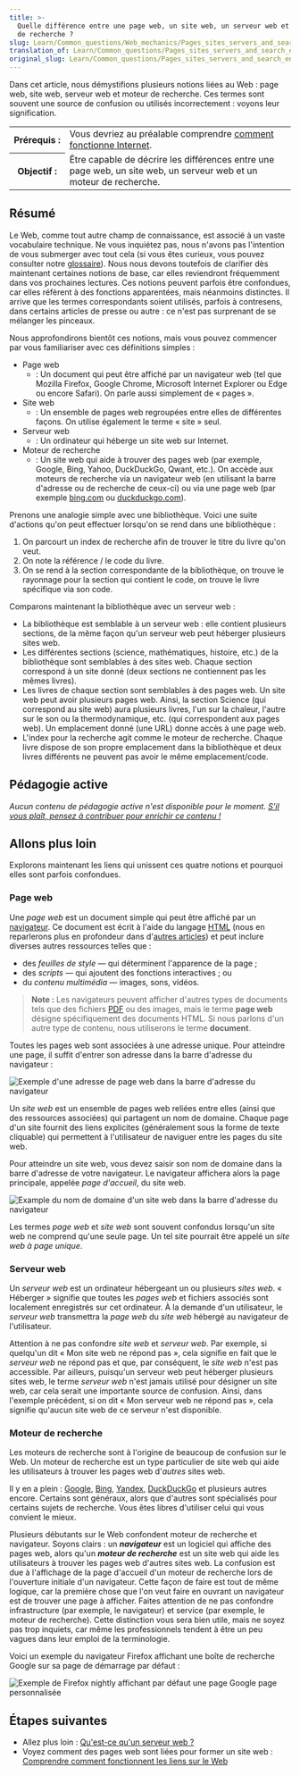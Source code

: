 ```yaml
---
title: >-
  Quelle différence entre une page web, un site web, un serveur web et un moteur
  de recherche ?
slug: Learn/Common_questions/Web_mechanics/Pages_sites_servers_and_search_engines
translation_of: Learn/Common_questions/Pages_sites_servers_and_search_engines
original_slug: Learn/Common_questions/Pages_sites_servers_and_search_engines
---
```


Dans cet article, nous démystifions plusieurs notions liées au Web : page web, site web, serveur web et moteur de recherche. Ces termes sont souvent une source de confusion ou utilisés incorrectement : voyons leur signification.

<table class="standard-table">
  <tbody>
    <tr>
      <th scope="row">Prérequis&nbsp;:</th>
      <td>
        Vous devriez au préalable comprendre
        <a href="/fr/docs/Learn/Common_questions/How_does_the_Internet_work"
          >comment fonctionne Internet</a
        >.
      </td>
    </tr>
    <tr>
      <th scope="row">Objectif&nbsp;:</th>
      <td>
        Être capable de décrire les différences entre une page web, un site web,
        un serveur web et un moteur de recherche.
      </td>
    </tr>
  </tbody>
</table>

## Résumé

Le Web, comme tout autre champ de connaissance, est associé à un vaste vocabulaire technique. Ne vous inquiétez pas, nous n'avons pas l'intention de vous submerger avec tout cela (si vous êtes curieux, vous pouvez consulter notre [glossaire](/fr/docs/Glossary)). Nous nous devons toutefois de clarifier dès maintenant certaines notions de base, car elles reviendront fréquemment dans vos prochaines lectures. Ces notions peuvent parfois être confondues, car elles réfèrent à des fonctions apparentées, mais néanmoins distinctes. Il arrive que les termes correspondants soient utilisés, parfois à contresens, dans certains articles de presse ou autre : ce n'est pas surprenant de se mélanger les pinceaux.

Nous approfondirons bientôt ces notions, mais vous pouvez commencer par vous familiariser avec ces définitions simples :

- Page web
  - : Un document qui peut être affiché par un navigateur web (tel que Mozilla Firefox, Google Chrome, Microsoft Internet Explorer ou Edge ou encore Safari). On parle aussi simplement de « pages ».
- Site web
  - : Un ensemble de pages web regroupées entre elles de différentes façons. On utilise également le terme « site » seul.
- Serveur web
  - : Un ordinateur qui héberge un site web sur Internet.
- Moteur de recherche
  - : Un site web qui aide à trouver des pages web (par exemple, Google, Bing, Yahoo, DuckDuckGo, Qwant, etc.). On accède aux moteurs de recherche via un navigateur web (en utilisant la barre d'adresse ou de recherche de ceux-ci) ou via une page web (par exemple [bing.com](https://www.bing.com/) ou [duckduckgo.com](https://duckduckgo.com/)).

Prenons une analogie simple avec une bibliothèque. Voici une suite d'actions qu'on peut effectuer lorsqu'on se rend dans une bibliothèque :

1.  On parcourt un index de recherche afin de trouver le titre du livre qu'on veut.
2.  On note la référence / le code du livre.
3.  On se rend à la section correspondante de la bibliothèque, on trouve le rayonnage pour la section qui contient le code, on trouve le livre spécifique via son code.

Comparons maintenant la bibliothèque avec un serveur web :

- La bibliothèque est semblable à un serveur web : elle contient plusieurs sections, de la même façon qu'un serveur web peut héberger plusieurs sites web.
- Les différentes sections (science, mathématiques, histoire, etc.) de la bibliothèque sont semblables à des sites web. Chaque section correspond à un site donné (deux sections ne contiennent pas les mêmes livres).
- Les livres de chaque section sont semblables à des pages web. Un site web peut avoir plusieurs pages web. Ainsi, la section Science (qui correspond au site web) aura plusieurs livres, l'un sur la chaleur, l'autre sur le son ou la thermodynamique, etc. (qui correspondent aux pages web). Un emplacement donné (une URL) donne accès à une page web.
- L'index pour la recherche agit comme le moteur de recherche. Chaque livre dispose de son propre emplacement dans la bibliothèque et deux livres différents ne peuvent pas avoir le même emplacement/code.

## Pédagogie active

_Aucun contenu de pédagogie active n'est disponible pour le moment. [S'il vous plaît, pensez à contribuer pour enrichir ce contenu !](/fr/docs/MDN/Contribute/Getting_started)_

## Allons plus loin

Explorons maintenant les liens qui unissent ces quatre notions et pourquoi elles sont parfois confondues.

### Page web

Une _page web_ est un document simple qui peut être affiché par un [navigateur](/fr/docs/Glossary/Browser). Ce document est écrit à l'aide du langage [HTML](/fr/docs/Glossary/HTML) (nous en reparlerons plus en profondeur dans d'[autres articles](/fr/docs/Web/HTML)) et peut inclure diverses autres ressources telles que :

- des _feuilles de style_ — qui déterminent l'apparence de la page ;
- des _scripts_ — qui ajoutent des fonctions interactives ; ou
- du _contenu multimédia_ — images, sons, vidéos.

> **Note :** Les navigateurs peuvent afficher d'autres types de documents tels que des fichiers [PDF](/fr/docs/Glossary/PDF) ou des images, mais le terme **page web** désigne spécifiquement des documents HTML. Si nous parlons d'un autre type de contenu, nous utiliserons le terme **document**.

Toutes les pages web sont associées à une adresse unique. Pour atteindre une page, il suffit d'entrer son adresse dans la barre d'adresse du navigateur :

![Exemple d'une adresse de page web dans la barre d'adresse du navigateur](web-page.jpg)

Un _site web_ est un ensemble de pages web reliées entre elles (ainsi que des ressources associées) qui partagent un nom de domaine. Chaque page d'un site fournit des liens explicites (généralement sous la forme de texte cliquable) qui permettent à l'utilisateur de naviguer entre les pages du site web.

Pour atteindre un site web, vous devez saisir son nom de domaine dans la barre d'adresse de votre navigateur. Le navigateur affichera alors la page principale, appelée _page d'accueil_, du site web.

![Example du nom de domaine d'un site web dans la barre d'adresse du navigateur](web-site.jpg)

Les termes _page web_ et _site web_ sont souvent confondus lorsqu'un site web ne comprend qu'une seule page. Un tel site pourrait être appelé un _site web à page unique_.

### Serveur web

Un _serveur web_ est un ordinateur hébergeant un ou plusieurs _sites web_. « Héberger » signifie que toutes les _pages web_ et fichiers associés sont localement enregistrés sur cet ordinateur. À la demande d'un utilisateur, le _serveur web_ transmettra la _page web_ du _site web_ hébergé au navigateur de l'utilisateur.

Attention à ne pas confondre _site web_ et _serveur web_. Par exemple, si quelqu'un dit « Mon site web ne répond pas », cela signifie en fait que le _serveur web_ ne répond pas et que, par conséquent, le _site web_ n'est pas accessible. Par ailleurs, puisqu'un serveur web peut héberger plusieurs sites web, le terme _serveur web_ n'est jamais utilisé pour désigner un site web, car cela serait une importante source de confusion. Ainsi, dans l'exemple précédent, si on dit « Mon serveur web ne répond pas », cela signifie qu'aucun site web de ce serveur n'est disponible.

### Moteur de recherche

Les moteurs de recherche sont à l'origine de beaucoup de confusion sur le Web. Un moteur de recherche est un type particulier de site web qui aide les utilisateurs à trouver les pages web d'_autres_ sites web.

Il y en a plein : [Google](https://www.google.com/), [Bing](https://www.bing.com/), [Yandex](https://www.yandex.com/), [DuckDuckGo](https://duckduckgo.com/) et plusieurs autres encore. Certains sont généraux, alors que d'autres sont spécialisés pour certains sujets de recherche. Vous êtes libres d'utiliser celui qui vous convient le mieux.

Plusieurs débutants sur le Web confondent moteur de recherche et navigateur. Soyons clairs : un **_navigateur_** est un logiciel qui affiche des pages web, alors qu'un **_moteur de recherche_** est un site web qui aide les utilisateurs à trouver les pages web d'autres sites web. La confusion est due à l'affichage de la page d'accueil d'un moteur de recherche lors de l'ouverture initiale d'un navigateur. Cette façon de faire est tout de même logique, car la première chose que l'on veut faire en ouvrant un navigateur est de trouver une page à afficher. Faites attention de ne pas confondre infrastructure (par exemple, le navigateur) et service (par exemple, le moteur de recherche). Cette distinction vous sera bien utile, mais ne soyez pas trop inquiets, car même les professionnels tendent à être un peu vagues dans leur emploi de la terminologie.

Voici un exemple du navigateur Firefox affichant une boîte de recherche Google sur sa page de démarrage par défaut :

![Exemple de Firefox nightly affichant par défaut une page Google page personnalisée](search-engine.jpg)

## Étapes suivantes

- Allez plus loin : [Qu'est-ce qu'un serveur web ?](/fr/docs/Learn/Common_questions/What_is_a_web_server)
- Voyez comment des pages web sont liées pour former un site web : [Comprendre comment fonctionnent les liens sur le Web](/fr/docs/Learn/Common_questions/What_are_hyperlinks)
